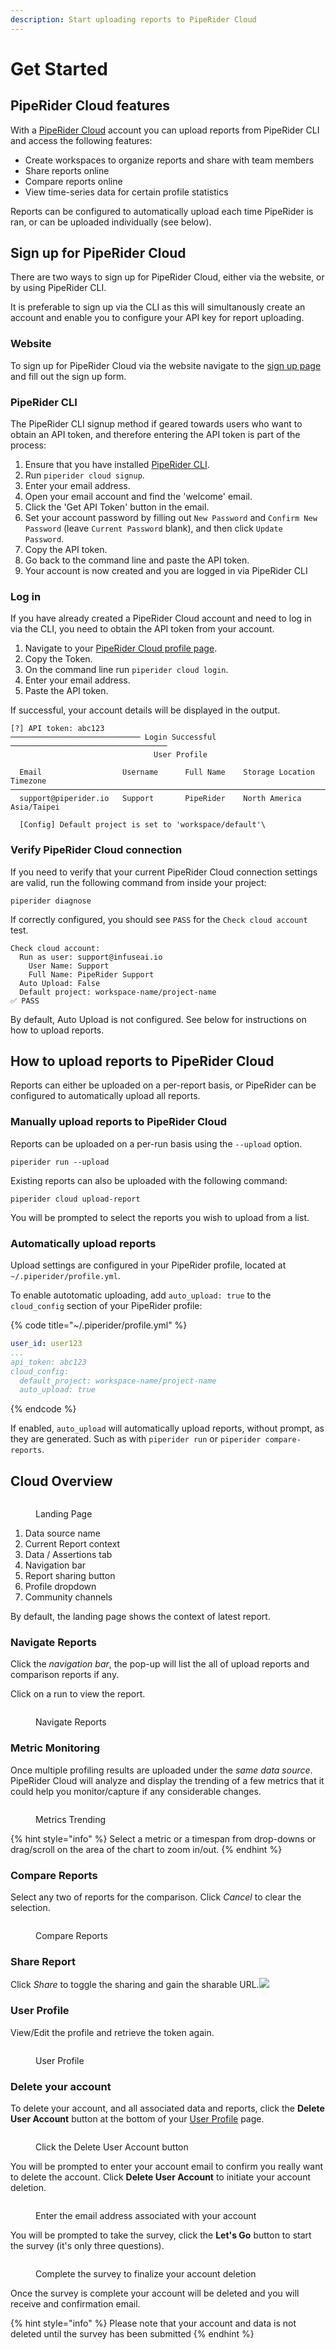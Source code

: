 ```yaml
---
description: Start uploading reports to PipeRider Cloud
---
```


# Get Started

## PipeRider Cloud features

With a [PipeRider Cloud](https://cloud.piperider.io) account you can upload reports from PipeRider CLI and access the following features:

* Create workspaces to organize reports and share with team members
* Share reports online
* Compare reports online
* View time-series data for certain profile statistics

Reports can be configured to automatically upload each time PipeRider is ran, or can be uploaded individually (see below).

## Sign up for PipeRider Cloud

There are two ways to sign up for PipeRider Cloud, either via the website, or by using PipeRider CLI.&#x20;

It is preferable to sign up via the CLI as this will simultanously create an account and enable you to configure your API key for report uploading.

### Website

To sign up for PipeRider Cloud via the website navigate to the [sign up page](https://cloud.piperider.io/signup) and fill out the sign up form.

### PipeRider CLI

The PipeRider CLI signup method if geared towards users who want to obtain an API token, and therefore entering the API token is part of the process:

1. Ensure that you have installed [PipeRider CLI](../get-started/quick-start.md).
2. Run `piperider cloud signup`.
3. Enter your email address.
4. Open your email account and find the 'welcome' email.
5. Click the 'Get API Token' button in the email.
6. Set your account password  by filling out `New Password` and `Confirm New Password` (leave `Current Password` blank), and then click `Update Password`.
7. Copy the API token.
8. Go back to the command line and paste the API token.
9. Your account is now created and you are logged in via PipeRider CLI

### Log in

If you have already created a PipeRider Cloud account and need to log in via the CLI, you need to obtain the API token from your account.&#x20;

1. Navigate to your [PipeRider Cloud profile page](https://cloud.piperider.io/settings/profile).
2. Copy the Token.
3. On the command line run `piperider cloud login`.
4. Enter your email address.
5. Paste the API token.

If successful, your account details will be displayed in the output.

```
[?] API token: abc123
───────────────────────────── Login Successful ───────────────────────────────────
                                User Profile

  Email                  Username      Full Name    Storage Location   Timezone
──────────────────────────────────────────────────────────────────────────────────
  support@piperider.io   Support       PipeRider    North America      Asia/Taipei
  
  [Config] Default project is set to 'workspace/default'\
```

### Verify PipeRider Cloud connection

If you need to verify that your current PipeRider Cloud connection settings are valid, run the following command from inside your project:&#x20;

```
piperider diagnose
```

If correctly configured, you should see `PASS` for the `Check cloud account` test.

```
Check cloud account:
  Run as user: support@infuseai.io
    User Name: Support
    Full Name: PipeRider Support
  Auto Upload: False
  Default project: workspace-name/project-name
✅ PASS
```

By default, Auto Upload is not configured. See below for instructions on how to upload reports.

## How to upload reports to PipeRider Cloud

Reports can either be uploaded on a per-report basis, or PipeRider can be configured to automatically upload all reports.

### Manually upload reports to PipeRider Cloud

Reports can be uploaded on a per-run basis using the `--upload` option.

```
piperider run --upload
```

Existing reports can also be uploaded with the following command:

```
piperider cloud upload-report
```

You will be prompted to select the reports you wish to upload from a list.

### Automatically upload reports

Upload settings are configured in your PipeRider profile, located at  `~/.piperider/profile.yml`.

To enable autotomatic uploading, add `auto_upload: true` to the `cloud_config` section of your PipeRider profile:

{% code title="~/.piperider/profile.yml" %}
```yaml
user_id: user123
...
api_token: abc123
cloud_config:
  default_project: workspace-name/project-name
  auto_upload: true
```
{% endcode %}

If enabled, `auto_upload` will automatically upload reports, without prompt, as they are generated. Such as with `piperider run` or `piperider compare-reports`. &#x20;

## Cloud Overview

<figure><img src="../.gitbook/assets/cloud_overview.png" alt=""><figcaption><p>Landing Page</p></figcaption></figure>

1. Data source name
2. Current Report context
3. Data / Assertions tab
4. Navigation bar
5. Report sharing button
6. Profile dropdown
7. Community channels

By default, the landing page shows the context of latest report.

### Navigate Reports

Click the _navigation bar_, the pop-up will list the all of upload reports and comparison reports if any.

Click on a run to view the report.

<figure><img src="../.gitbook/assets/cloud_nav_report.png" alt=""><figcaption><p>Navigate Reports</p></figcaption></figure>

### Metric Monitoring

Once multiple profiling results are uploaded under the _same data source_. PipeRider Cloud will analyze and display the trending of a few metrics that it could help you monitor/capture if any considerable changes.

<figure><img src="../.gitbook/assets/cloud_trend_chart.png" alt=""><figcaption><p>Metrics Trending</p></figcaption></figure>

{% hint style="info" %}
Select a metric or a timespan from drop-downs or drag/scroll on the area of the chart to zoom in/out.
{% endhint %}

### Compare Reports

Select any two of reports for the comparison. Click _Cancel_ to clear the selection.

<figure><img src="../.gitbook/assets/cloud_compare.png" alt=""><figcaption><p>Compare Reports</p></figcaption></figure>

### Share Report

Click _Share_ to toggle the sharing and gain the sharable URL.![](../.gitbook/assets/cloud\_share.png)

### User Profile

View/Edit the profile and retrieve the token again.

<figure><img src="../.gitbook/assets/cloud_profile (2).png" alt=""><figcaption><p>User Profile</p></figcaption></figure>

### Delete your account

To delete your account, and all associated data and reports, click the **Delete User Account** button at the bottom of your [User Profile](https://cloud.piperider.io/settings/profile) page.

<figure><img src="../.gitbook/assets/delete-user-account-button.png" alt=""><figcaption><p>Click the Delete User Account button</p></figcaption></figure>

You will be prompted to enter your account email to confirm you really want to delete the account. Click **Delete User Account** to initiate your account deletion.

<figure><img src="../.gitbook/assets/delete-account_enter-email.png" alt=""><figcaption><p>Enter the email address associated with your account</p></figcaption></figure>

You will be prompted to take the survey, click the **Let's Go** button to start the survey (it's only three questions).

<figure><img src="../.gitbook/assets/delete-account-survey.png" alt=""><figcaption><p>Complete the survey to finalize your account deletion</p></figcaption></figure>

Once the survey is complete your account will be deleted and you will receive and confirmation email.

{% hint style="info" %}
Please note that your account and data is not deleted until the survey has been submitted
{% endhint %}
